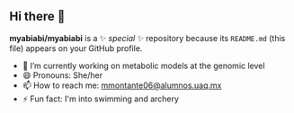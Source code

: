## Hi there 👋


**myabiabi/myabiabi** is a ✨ _special_ ✨ repository because its `README.md` (this file) appears on your GitHub profile.

- 🔭 I’m currently working on metabolic models at the genomic level
- 😄 Pronouns: She/her
- 📫 How to reach me: mmontante06@alumnos.uaq.mx
- ⚡ Fun fact:  I'm into swimming and archery  